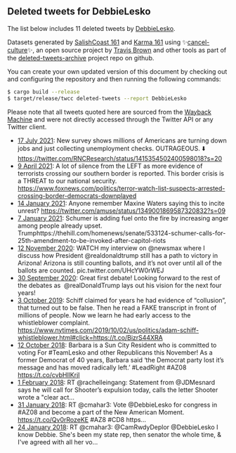 ## Deleted tweets for DebbieLesko

The list below includes 11 deleted tweets by
[DebbieLesko](https://twitter.com/DebbieLesko).



Datasets generated by [SalishCoast 161](https://twitter.com/SalishCoastA) and [Karma 161](https://twitter.com/KarmaOneSixOne)
using ✨[cancel-culture](https://github.com/travisbrown/cancel-culture)✨, an open source project by [Travis Brown](https://twitter.com/travisbrown) 
and other tools as part of the [deleted-tweets-archive](https://github.com/salcoast/deleted-tweets-archive/) project repo on github.

You can create your own updated version of this document by checking out and configuring the
repository and then running the following commands:

```bash
$ cargo build --release
$ target/release/twcc deleted-tweets --report DebbieLesko
```

Please note that all tweets quoted here are sourced from the
[Wayback Machine](https://web.archive.org) and were not directly accessed through the Twitter API or
any Twitter client.

* [17 July 2021](https://web.archive.org/web/20210717000715/https://twitter.com/DebbieLesko/status/1416187683504787457): New survey shows millions of Americans are turning down jobs and just collecting unemployment checks. OUTRAGEOUS. ⬇️ https://twitter.com/RNCResearch/status/1415354502400598018?s=20
* [ 9 April 2021](https://web.archive.org/web/20210409213023/https://twitter.com/DebbieLesko/status/1380634122779983872): A lot of silence from the LEFT as more evidence of terrorists crossing our southern border is reported. This border crisis is a THREAT to our national security. https://www.foxnews.com/politics/terror-watch-list-suspects-arrested-crossing-border-democrats-downplayed
* [14 January 2021](https://web.archive.org/web/20210114041719/https://twitter.com/DebbieLesko/status/1349571238759436293): Anyone remember Maxine Waters saying this to incite unrest? https://twitter.com/amuse/status/1349001869587320832?s=09
* [ 7 January 2021](https://web.archive.org/web/20210107184511/https://twitter.com/DebbieLesko/status/1347252730826469376): Schumer is adding fuel onto the fire by increasing anger among people already upset.  Trumphttps://thehill.com/homenews/senate/533124-schumer-calls-for-25th-amendment-to-be-invoked-after-capitol-riots
* [12 November 2020](https://web.archive.org/web/20201112233735/https://twitter.com/DebbieLesko/status/1327030697723301894): WATCH my interview on  @newsmax  where I discuss how President  @realdonaldtrump  still has a path to victory in Arizona! Arizona is still counting ballots, and it’s not over until all of the ballots are counted. pic.twitter.com/UHcYW0rWEJ
* [30 September 2020](https://web.archive.org/web/20200930025242/https://twitter.com/DebbieLesko/status/1311136747078778880): Great first debate! Looking forward to the rest of the debates as  @realDonaldTrump  lays out his vision for the next four years!
* [ 3 October 2019](https://web.archive.org/web/20191003002559/https://twitter.com/DebbieLesko/status/1179550725069778945): Schiff claimed for years he had evidence of “collusion”, that turned out to be false.  Then he read a FAKE transcript in front of millions of people.   Now we learn he had early access to the whistleblower complaint. https://www.nytimes.com/2019/10/02/us/politics/adam-schiff-whistleblower.html#click=https://t.co/BizrS44XRA
* [12 October 2018](https://web.archive.org/web/20181012230412/https://twitter.com/DebbieLesko/status/1050884872108105728): Barbara is a Sun City Resident who is committed to voting For #TeamLesko and other Republicans this November! As a former Democrat of 40 years, Barbara said ‘the Democrat party lost it’s message and has moved radically left.’ #LeadRight #AZ08 https://t.co/cvbHllKrjI
* [ 1 February 2018](https://web.archive.org/web/20180201183602/https://twitter.com/DebbieLesko/status/959133255747346432): RT @rachelleingang: Statement from @JDMesnard says he will call for Shooter’s expulsion today, calls the letter Shooter wrote a "clear act…
* [31 January 2018](https://web.archive.org/web/20180131000525/https://twitter.com/DebbieLesko/status/958491372029329408): RT @cmahar3: Vote @DebbieLesko for congress in #AZ08 and become a part of the New American Moment.  https://t.co/Qv0rRozeKE #AZ8 #CD8 https…
* [24 January 2018](https://web.archive.org/web/20180124052524/https://twitter.com/DebbieLesko/status/956035183425269765): RT @cmahar3: @CamRwdyDeplor @DebbieLesko I know Debbie. She's been my state rep, then senator the whole time, &amp; I've agreed with all her vo…

